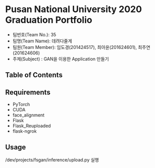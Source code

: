 # Pusan National University 2020 Graduation Portfolio

* 팀번호(Team No.): 35
* 팀명(Team Name): 데려다줄게
* 팀원(Team Member): 임도경(201424517), 최아윤(201624601), 최주연(201624606)
* 주제(Subject) : GAN을 이용한 Application 만들기

## Table of Contents

## Requirements
* PyTorch
* CUDA
* face_alignment
* Flask
* Flask_Reuploaded
* flask-ngrok

## Usage
/dev/projects/fsgan/inference/upload.py 실행 
